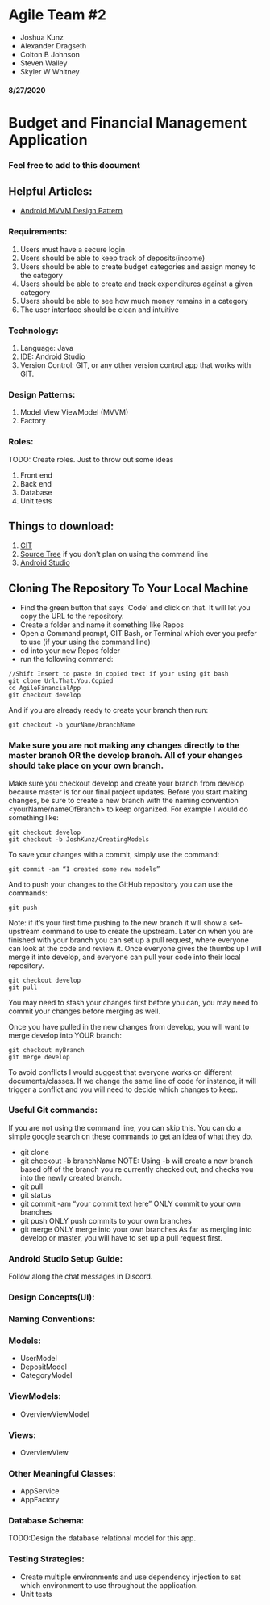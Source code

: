 # Agile Team #2
* Joshua Kunz
* Alexander Dragseth
* Colton B Johnson
* Steven Walley
* Skyler W Whitney

#### 8/27/2020

# Budget and Financial Management Application
### Feel free to add to this document

## Helpful Articles:
* [Android MVVM Design Pattern](https://www.journaldev.com/20292/android-mvvm-design-pattern)

### Requirements:
1. Users must have a secure login
2. Users should be able to keep track of deposits(income)
3. Users should be able to create budget categories and assign money to the category
4. Users should be able to create and track expenditures against a given category
5. Users should be able to see how much money remains in a category
6. The user interface should be clean and intuitive

### Technology:
1. Language: Java
2. IDE: Android Studio
3. Version Control: GIT, or any other version control app that works with GIT.

### Design Patterns:
1. Model View ViewModel (MVVM)
2. Factory

### Roles: 
TODO: Create roles.
Just to throw out some ideas
1. Front end
2. Back end
3. Database
4. Unit tests


## Things to download:
1. [GIT](https://git-scm.com/downloads)
2. [Source Tree](https://www.sourcetreeapp.com/) if you don’t plan on using the command line
3. [Android Studio](https://developer.android.com/studio)

## Cloning The Repository To Your Local Machine
* Find the green button that says 'Code' and click on that. It will let you copy the URL to the repository.
* Create a folder and name it something like Repos
* Open a Command prompt, GIT Bash, or Terminal which ever you prefer to use (if your using the command line)
* cd into your new Repos folder
* run the following command: 
```
//Shift Insert to paste in copied text if your using git bash
git clone Url.That.You.Copied
cd AgileFinancialApp
git checkout develop
```

And if you are already ready to create your branch then run:
```
git checkout -b yourName/branchName
```

### Make sure you are not making any changes directly to the master branch OR the develop branch. All of your changes should take place on your own branch.
Make sure you checkout develop and create your branch from develop because master is for our final project updates. Before you start making changes, be sure to create a new branch with the naming convention <yourName/nameOfBranch> to keep organized. For example I would do something like:

```
git checkout develop
git checkout -b JoshKunz/CreatingModels
```

To save your changes with a commit, simply use the command:

```
git commit -am “I created some new models”
```

And to push your changes to the GitHub repository you can use the commands:

```
git push
```

Note: if it’s your first time pushing to the new branch it will show a set-upstream command to use to create the upstream.
Later on when you are finished with your branch you can set up a pull request, where everyone can look at the code and review it. Once everyone gives the thumbs up I will merge it into develop, and everyone can pull your code into their local repository.

```
git checkout develop
git pull
```
You may need to stash your changes first before you can, you may need to commit your changes before merging as well.

Once you have pulled in the new changes from develop, you will want to merge develop into YOUR branch:
```
git checkout myBranch
git merge develop
```

To avoid conflicts I would suggest that everyone works on different documents/classes.
If we change the same line of code for instance, it will trigger a conflict and you will need to decide which changes to keep.

### Useful Git commands:
If you are not using the command line, you can skip this.
You can do a simple google search on these commands to get an idea of what they do. 
* git clone
* git checkout -b branchName 
NOTE: Using -b will create a new branch based off of the branch you're currently checked out, and checks you into the newly created branch.
* git pull
* git status
* git commit -am “your commit text here” ONLY commit to your own branches
* git push ONLY push commits to your own branches
* git merge ONLY merge into your own branches
As far as merging into develop or master, you will have to set up a pull request first.

### Android Studio Setup Guide:
Follow along the chat messages in Discord.


### Design Concepts(UI):
 



### Naming Conventions:
 



### Models:
* UserModel
* DepositModel
* CategoryModel

### ViewModels:
* OverviewViewModel

### Views:
* OverviewView

### Other Meaningful Classes:
* AppService
* AppFactory


### Database Schema:
TODO:Design the database relational model for this app.

### Testing Strategies:
* Create multiple environments and use dependency injection to set which environment to use throughout the application.
* Unit tests
